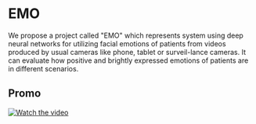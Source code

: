 # EMO
We propose a project called "EMO" which represents system using deep neural networks for utilizing facial emotions of patients from videos produced by usual cameras like phone, tablet or surveil-lance cameras. It can evaluate how positive and brightly expressed emotions of patients are in different scenarios.

## Promo
[![Watch the video](https://i.ibb.co/HhV1jCz/Screenshot-2020-04-11-at-16-53-46.png)](https://youtu.be/6utLv6aBzBk)
